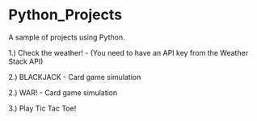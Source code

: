 # Python_Projects
A sample of projects using Python.

1.)  Check the weather! - (You need to have an API key from the Weather Stack API)

2.)  BLACKJACK - Card game simulation

2.)  WAR! - Card game simulation

3.)  Play Tic Tac Toe!
